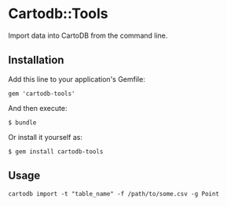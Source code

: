 # Cartodb::Tools

Import data into CartoDB from the command line.

## Installation

Add this line to your application's Gemfile:

    gem 'cartodb-tools'

And then execute:

    $ bundle

Or install it yourself as:

    $ gem install cartodb-tools

## Usage

    cartodb import -t "table_name" -f /path/to/some.csv -g Point
